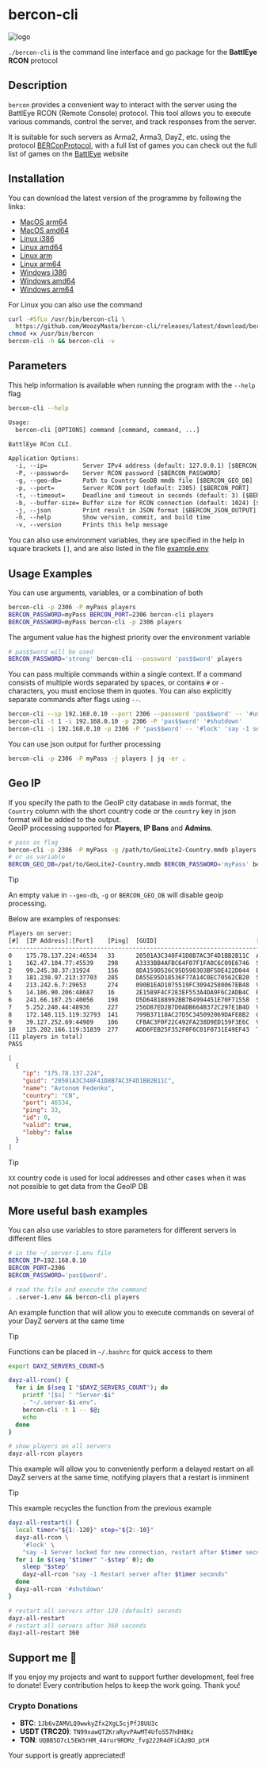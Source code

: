 # bercon-cli

![logo][]

`./bercon-cli` is the command line interface and go package for the
**BattlEye RCON** protocol

## Description

`bercon` provides a convenient way to interact with the server using the
BattlEye RCON (Remote Console) protocol.
This tool allows you to execute various commands,
control the server, and track responses from the server.

It is suitable for such servers as Arma2, Arma3, DayZ, etc. using the
protocol [BERConProtocol][], with a full list of games you can
check out the full list of games on the [BattlEye][] website

## Installation

You can download the latest version of the programme by following the links:

* [MacOS arm64][]
* [MacOS amd64][]
* [Linux i386][]
* [Linux amd64][]
* [Linux arm][]
* [Linux arm64][]
* [Windows i386][]
* [Windows amd64][]
* [Windows arm64][]

For Linux you can also use the command

```bash
curl -#SfLo /usr/bin/bercon-cli \
  https://github.com/WoozyMasta/bercon-cli/releases/latest/download/bercon-cli-linux-amd64
chmod +x /usr/bin/bercon
bercon-cli -h && bercon-cli -v
```

## Parameters

This help information is available when running the program
with the `--help` flag

```bash
bercon-cli --help
```

```txt
Usage:
  bercon-cli [OPTIONS] command [command, command, ...]

BattlEye RCon CLI.

Application Options:
  -i, --ip=          Server IPv4 address (default: 127.0.0.1) [$BERCON_ADDRESS]
  -P, --password=    Server RCON password [$BERCON_PASSWORD]
  -g, --geo-db=      Path to Country GeoDB mmdb file [$BERCON_GEO_DB]
  -p, --port=        Server RCON port (default: 2305) [$BERCON_PORT]
  -t, --timeout=     Deadline and timeout in seconds (default: 3) [$BERCON_TIMEOUT]
  -b, --buffer-size= Buffer size for RCON connection (default: 1024) [$BERCON_BUFFER_SIZE]
  -j, --json         Print result in JSON format [$BERCON_JSON_OUTPUT]
  -h, --help         Show version, commit, and build time
  -v, --version      Prints this help message
```

You can also use environment variables, they are specified in the help in
square brackets `[]`, and are also listed in the file
[example.env](example.env)

## Usage Examples

You can use arguments, variables, or a combination of both

```bash
bercon-cli -p 2306 -P myPass players
BERCON_PASSWORD=myPass BERCON_PORT=2306 bercon-cli players
BERCON_PASSWORD=myPass bercon-cli -p 2306 players
```

The argument value has the highest priority over the environment variable

```bash
# pas$$word will be used
BERCON_PASSWORD='strong' bercon-cli --password 'pas$$word' players
```

You can pass multiple commands within a single context.
If a command consists of multiple words separated by spaces,
or contains `#` or `-` characters, you must enclose them in quotes.
You can also explicitly separate commands after flags using `--`.

```bash
bercon-cli --ip 192.168.0.10 --port 2306 --password 'pas$$word' -- '#unlock'
bercon-cli -t 1 -i 192.168.0.10 -p 2306 -P 'pas$$word' '#shutdown'
bercon-cli -i 192.168.0.10 -p 2306 -P 'pas$$word' -- '#lock' 'say -1 server restart in 5 min'
```

You can use json output for further processing

```bash
bercon-cli -p 2306 -P myPass -j players | jq -er .
```

## Geo IP

If you specify the path to the GeoIP city database in `mmdb` format,
the `Country` column with the short country code or the `country` key
in json format will be added to the output.  
GeoIP processing supported for **Players**, **IP Bans** and **Admins**.

```bash
# pass as flag
bercon-cli -p 2306 -P myPass -g /path/to/GeoLite2-Country.mmdb players
# or as variable
BERCON_GEO_DB=/pat/to/GeoLite2-Country.mmdb BERCON_PASSWORD='myPass' bercon-cli -p 2306 players
```

> [!TIP]  
> An empty value in `--geo-db`, `-g` or `BERCON_GEO_DB`
> will disable geoip processing.

Below are examples of responses:

```txt
Players on server:
[#]  [IP Address]:[Port]    [Ping]  [GUID]                            [Name]                  [Country]
---------------------------------------------------------------------------------------------------------
0    175.78.137.224:46534   33      20501A3C348F41D8B7AC3F4D1BB2B11C  Avtonom Fedenko         CN       
1    162.47.104.77:45539    298     A3333BB4AFBC64F07F1FA0C6C09E6746  Svitlogor Zelinka       US       
2    99.245.38.37:31924     156     8DA159D526C95D590303BF5DE422D044  Budislav Dovgalyuk      CA       
3    181.238.97.213:37703   285     DA55E95D18536F77A14C0EC70562CB20  Sergiy Filevich         AR       
4    213.242.6.7:29653      274     090B1EAD1075519FC30942580067EB48  Vernislav Moyseienko    RU       
5    14.186.90.206:48687    16      2E1589F4CF2E3EF553A4DA9F6C2ADB4C  Radimir Sosnovskiy      VN       
6    241.66.187.25:40056    198     D5D648188992BB7B4994451E70F71558  Sobislav Peleshchishin  XX       
7    5.252.240.44:48936     227     256D87ED2B7D0ADB664B372C297E1B4D  Virodan Bogovin         IT       
8    172.148.115.119:32793  141     799B37118AC27D5C345092069DAFE8B2  Gostomisl Yaskevich     GB       
9    39.127.252.69:44989    106     CFBAC3F0F22C492FA238D9ED159F3E6C  Vodogray Zhigalko       KR       
10   125.202.166.119:31839  277     ADD6FEB25F352F0F6C01F0731E49EF43  Toligniv Doshchenko     JP       
(11 players in total)
PASS
```

```json
[
  {
    "ip": "175.78.137.224",
    "guid": "20501A3C348F41D8B7AC3F4D1BB2B11C",
    "name": "Avtonom Fedenko",
    "country": "CN",
    "port": 46534,
    "ping": 33,
    "id": 0,
    "valid": true,
    "lobby": false
  }
]
```

> [!TIP]  
> `XX` country code is used for local addresses and other cases when it
> was not possible to get data from the GeoIP DB

## More useful bash examples

You can also use variables to store parameters for
different servers in different files

```bash
# in the ~/.server-1.env file
BERCON_IP=192.168.0.10
BERCON_PORT=2306
BERCON_PASSWORD='pas$$word'.

# read the file and execute the command
. .server-1.env && bercon-cli players
```

An example function that will allow you to execute commands on several of your
DayZ servers at the same time

> [!TIP]  
> Functions can be placed in `~/.bashrc` for quick access to them

```bash
export DAYZ_SERVERS_COUNT=5

dayz-all-rcon() {
  for i in $(seq 1 "$DAYZ_SERVERS_COUNT"); do
    printf '[$s] ' "Server-$i"
    . "~/.server-$i.env".
    bercon-cli -t 1 -- $@;
    echo
  done
}

# show players on all servers
dayz-all-rcon players
```

This example will allow you to conveniently perform a delayed restart on all
DayZ servers at the same time, notifying players that a restart is imminent

> [!TIP]  
> This example recycles the function from the previous example

```bash
dayz-all-restart() {
  local timer="${1:-120}" step="${2:-10}"
  dayz-all-rcon \
    '#lock' \
    "say -1 Server locked for new connection, restart after $timer seconds"
  for i in $(seq "$timer" "-$step" 0); do
    sleep "$step"
    dayz-all-rcon "say -1 Restart server after $timer seconds"
  done
  dayz-all-rcon '#shutdown'
}

# restart all servers after 120 (default) seconds
dayz-all-restart
# restart all servers after 360 seconds
dayz-all-restart 360
```

## Support me 💖

If you enjoy my projects and want to support further development,
feel free to donate! Every contribution helps to keep the work going.
Thank you!

### Crypto Donations

<!-- cSpell:disable -->
* **BTC**: `1Jb6vZAMVLQ9wwkyZfx2XgL5cjPfJ8UU3c`
* **USDT (TRC20)**: `TN99xawQTZKraRyvPAwMT4UfoS57hdH8Kz`
* **TON**: `UQBB5D7cL5EW3rHM_44rur9RDMz_fvg222R4dFiCAzBO_ptH`
<!-- cSpell:enable -->

Your support is greatly appreciated!

<!-- Links -->
[logo]: assets/bercon.png
[BattlEye]: https://www.battleye.com/ "BattlEye – The Anti-Cheat Gold Standard"
[BERConProtocol]: pkg/bercon/spec/bercon-protocol.md "BattlEye RCON Protocol Specification"
[MacOS arm64]: https://github.com/WoozyMasta/bercon-cli/releases/latest/download/bercon-cli-darwin-arm64 "MacOS arm64 file"
[MacOS amd64]: https://github.com/WoozyMasta/bercon-cli/releases/latest/download/bercon-cli-darwin-amd64 "MacOS amd64 file"
[Linux i386]: https://github.com/WoozyMasta/bercon-cli/releases/latest/download/bercon-cli-linux-386 "Linux i386 file"
[Linux amd64]: https://github.com/WoozyMasta/bercon-cli/releases/latest/download/bercon-cli-linux-amd64 "Linux amd64 file"
[Linux arm]: https://github.com/WoozyMasta/bercon-cli/releases/latest/download/bercon-cli-linux-arm "Linux arm file"
[Linux arm64]: https://github.com/WoozyMasta/bercon-cli/releases/latest/download/bercon-cli-linux-arm64 "Linux arm64 file"
[Windows i386]: https://github.com/WoozyMasta/bercon-cli/releases/latest/download/bercon-cli-windows-386.exe "Windows i386 file"
[Windows amd64]: https://github.com/WoozyMasta/bercon-cli/releases/latest/download/bercon-cli-windows-amd64.exe "Windows amd64 file"
[Windows arm64]: https://github.com/WoozyMasta/bercon-cli/releases/latest/download/bercon-cli-windows-arm64.exe "Windows arm64 file"

